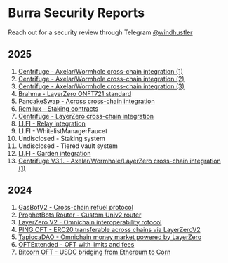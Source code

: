 # Burra Security Reports

Reach out for a security review through Telegram [@windhustler](https://t.me/windhustler)

## 2025

1. [Centrifuge - Axelar/Wormhole cross-chain integration (1)](./reports/2025-04-Centrifuge-Report.pdf)
2. [Centrifuge - Axelar/Wormhole cross-chain integration (2)](./reports/2025-04-Centrifuge-Report-2.pdf)
3. [Centrifuge - Axelar/Wormhole cross-chain integration (3)](./reports/2025-05-Centrifuge-Report.pdf)
4. [Brahma - LayerZero ONFT721 standard](./reports/2025-04-Brahma-Report.pdf)
5. [PancakeSwap - Across cross-chain integration](./reports/2025-05-PancakeSwap-Protocol-Report.pdf)
6. [Remilux - Staking contracts](./reports/2025-07-Remilux-Staking-Report.pdf)
7. [Centrifuge - LayerZero cross-chain integration](./reports/2025-08-Centrifuge-LayerZeroAdapter.pdf)
8. [LI.FI - Relay integration](./reports/2025.08.25-RelayDepositoryFacet(v1.0).pdf)
9. LI.FI - WhitelistManagerFaucet
10. Undisclosed - Staking system
11. Undisclosed - Tiered vault system
12. [LI.FI - Garden integration](./reports/2025.09.19-GardenFacet(v1.0.0).pdf)
13. [Centrifuge V3.1. - Axelar/Wormhole/LayerZero cross-chain integration (1)](./reports/2025-09-Centrifuge-V3.1-Report.pdf)

## 2024

1. [GasBotV2 - Cross-chain refuel protocol](./reports/2024-GasbotV2-Report.pdf)
2. [ProphetBots Router - Custom Univ2 router](./reports/2024-Prophet-Router-Report.pdf)
3. [LayerZero V2 - Omnichain interoperability rotocol](./reports/2024-LayerZeroV2-Report.pdf)
4. [PING OFT - ERC20 transferable across chains via LayerZeroV2](./reports/2024-Ping-OFT-Report.pdf)
5. [TapiocaDAO - Omnichain money market powered by LayerZero](./reports/2024-TapiocaDAO-Report.pdf)
6. [OFTExtended - OFT with limits and fees](./reports/2024-OFTExtended-Report.pdf)
7. [Bitcorn OFT - USDC bridging from Ethereum to Corn](./reports/2024-BitcornOFT-Report.pdf)